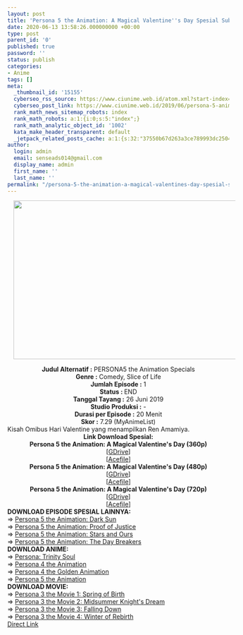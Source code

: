 ```yaml
---
layout: post
title: 'Persona 5 the Animation: A Magical Valentine''s Day Spesial Subtitle Indonesia'
date: 2020-06-13 13:58:26.000000000 +00:00
type: post
parent_id: '0'
published: true
password: ''
status: publish
categories:
- Anime
tags: []
meta:
  _thumbnail_id: '15155'
  cyberseo_rss_source: https://www.ciunime.web.id/atom.xml?start-index=901&max-results=150
  cyberseo_post_link: https://www.ciunime.web.id/2019/06/persona-5-animation-magical-valentines.html
  rank_math_news_sitemap_robots: index
  rank_math_robots: a:1:{i:0;s:5:"index";}
  rank_math_analytic_object_id: '1002'
  kata_make_header_transparent: default
  _jetpack_related_posts_cache: a:1:{s:32:"37550b67d263a3ce789993dc25046c5f";a:2:{s:7:"expires";i:1647440907;s:7:"payload";a:0:{}}}
author:
  login: admin
  email: senseads014@gmail.com
  display_name: admin
  first_name: ''
  last_name: ''
permalink: "/persona-5-the-animation-a-magical-valentines-day-spesial-subtitle-indonesia/"
---
```

<div class="separator" style="clear: both; text-align: center;"><a href="https://1.bp.blogspot.com/-zx8dQIqWWWQ/XRa5CZc0YjI/AAAAAAAAagw/WdNQRXrGWTUMtjdbLtFFWC-K-ohgL01NACLcBGAs/s1600/Persona%2B5%2Bthe%2BAnimation%2B-%2BA%2BMagical%2BValentine%2527s%2BDay.jpg" imageanchor="1" style="margin-left: 1em; margin-right: 1em;"><img border="0" data-original-height="720" data-original-width="1280" height="360" src="{{ site.baseurl }}/assets/2020/06/Persona%2B5%2Bthe%2BAnimation%2B-%2BA%2BMagical%2BValentine%2527s%2BDay.jpg" width="640" /></a></div>
<p>
<div style="text-align: center;"><b>Judul</b><b><b> Alternatif</b> :</b> PERSONA5 the Animation Specials</div>
<div style="text-align: center;"><b><b>Genre :</b></b> Comedy, Slice of Life</div>
<div style="text-align: center;"><b>Jumlah Episode :</b> 1<br /><b>Status :&nbsp;</b>END<br /><b>Tanggal Tayang :</b> 26 Juni 2019<br /><b>Studio Produksi :</b> -<br /><b>Durasi per Episode :</b> 20 Menit</div>
<div style="text-align: center;"><b>Skor :</b> 7.29 (MyAnimeList)</div>
<div style="text-align: center;"></div>
<div style="text-align: justify;">Kisah Omibus Hari Valentine yang menampilkan Ren Amamiya.</div>
<div style="text-align: justify;"></div>
<div style="text-align: justify;"></div>
<div style="text-align: center;"><b>Link Download Spesial:</b></div>
<div style="text-align: center;">
<div style="text-align: center;"><b>Persona 5 the Animation: A Magical Valentine's Day (360p)</b></div>
</div>
<div style="text-align: center;">[<a href="https://drive.google.com/uc?id=1xPZlzOcUdkZV6XECfmPPnvDi9DAwjS2a" target="_blank" rel="noopener">GDrive</a>]<br />[<a href="https://acefile.co/f/9798318/kusonime-p5-a-magical-valentines-day-360p-rar" target="_blank" rel="noopener">Acefile</a>]</div>
<div style="text-align: center;"></div>
<div style="text-align: center;"><b>Persona 5 the Animation: A Magical Valentine's Day (480p)</b><br />[<a href="https://drive.google.com/uc?id=16k8YJdtZj2OiJkI4KskRuIWygts5Rpy6" target="_blank" rel="noopener">GDrive</a>]<br />[<a href="https://acefile.co/f/9798319/kusonime-p5-a-magical-valentines-day-480p-rar" target="_blank" rel="noopener">Acefile</a>]</div>
<div style="text-align: center;"><b>Persona 5 the Animation: A Magical Valentine's Day (720p)</b><br />[<a href="https://drive.google.com/uc?id=1pjU6tqps-zSzXACY6XHbm8stgredWkAB" target="_blank" rel="noopener">GDrive</a>]<br />[<a href="https://acefile.co/f/9798320/kusonime-p5-a-magical-valentines-day-900p-rar" target="_blank" rel="noopener">Acefile</a>]
<div style="text-align: left;"></div>
<div style="text-align: left;"></div>
<div style="text-align: left;"><b>DOWNLOAD EPISODE SPESIAL&nbsp;</b><b>LAINNYA</b><b>:</b></div>
<div style="text-align: left;"></div>
<div style="text-align: left;">=&gt;&nbsp;<a href="https://www.ciunime.web.id/2019/07/persona-5-animation-dark-sun-spesial.html" target="_blank" rel="noopener">Persona 5 the Animation: Dark Sun</a></div>
<div style="text-align: left;">=&gt;&nbsp;<a href="https://www.ciunime.web.id/2019/06/persona-5-animation-proof-of-justice.html" target="_blank" rel="noopener">Persona 5 the Animation: Proof of Justice</a></div>
<div style="text-align: left;">=&gt;&nbsp;<a href="https://www.ciunime.web.id/2019/03/persona-5-stars-and-ours-spesial.html" target="_blank" rel="noopener">Persona 5 the Animation: Stars and Ours</a></div>
<div style="text-align: left;">=&gt;&nbsp;<a href="https://www.ciunime.web.id/2019/07/persona-5-animation-day-breakers.html" target="_blank" rel="noopener">Persona 5 the Animation: The Day Breakers</a></div>
<div style="text-align: left;"></div>
<div style="text-align: left;"><b>DOWNLOAD ANIME:</b></div>
<div style="text-align: left;">=&gt;&nbsp;<a href="https://www.ciunime.web.id/2020/06/persona-trinity-soul-episode-01-26-end.html" target="_blank" rel="noopener">Persona: Trinity Soul</a></div>
<div style="text-align: left;">=&gt;&nbsp;<a href="https://www.ciunime.web.id/2019/07/persona-4-animation-episode-01-25-end.html" target="_blank" rel="noopener">Persona 4 the Animation</a></div>
<div style="text-align: left;">=&gt;&nbsp;<a href="https://www.ciunime.web.id/2019/07/persona-4-golden-animation-episode-01.html" target="_blank" rel="noopener">Persona 4 the Golden Animation</a></div>
<div style="text-align: left;">=&gt;&nbsp;<a href="https://www.ciunime.web.id/2019/01/persona-5-animation-episode-01-26-end.html" target="_blank" rel="noopener">Persona 5 the Animation</a></div>
<div style="text-align: left;"></div>
<div style="text-align: left;"><b>DOWNLOAD MOVIE</b><b>:</b></div>
<div style="text-align: left;"></div>
<div style="text-align: left;">=&gt;&nbsp;<a href="https://www.ciunime.web.id/2019/01/persona-3-movie-1-spring-of-birth-movie.html" target="_blank" rel="noopener">Persona 3 the Movie 1: Spring of Birth</a></div>
<div style="text-align: left;">=&gt;&nbsp;<a href="https://www.ciunime.web.id/2019/01/persona-3-movie-2-midsummer-knights.html" target="_blank" rel="noopener">Persona 3 the Movie 2: Midsummer Knight's Dream</a></div>
<div style="text-align: left;">=&gt;&nbsp;<a href="https://www.ciunime.web.id/2019/01/persona-3-movie-3-falling-down-movie.html" target="_blank" rel="noopener">Persona 3 the Movie 3: Falling Down</a></div>
<div style="text-align: left;">=&gt;&nbsp;<a href="https://www.ciunime.web.id/2019/07/persona-3-movie-4-winter-of-rebirth.html" target="_blank" rel="noopener">Persona 3 the Movie 4: Winter of Rebirth</a></div>
<div style="text-align: left;"></div>
</div>
<link rel="stylesheet" href="https://cdnjs.cloudflare.com/ajax/libs/font-awesome/4.7.0/css/font-awesome.min.css" />
<div class="divbtn"> <a href="https://handymansurrender.com/fihup8buzv?key=94550f7ce39444073321dde3b8782f97" class="btn"><i class="fa fa-download"></i> Direct Link</a> </div>
